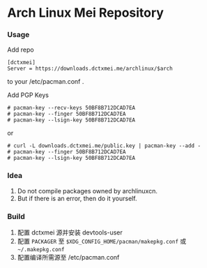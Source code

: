 Arch Linux Mei Repository
====

### Usage

Add repo

```
[dctxmei]
Server = https://downloads.dctxmei.me/archlinux/$arch
```

to your /etc/pacman.conf .

Add PGP Keys

```
# pacman-key --recv-keys 50BF8B712DCAD7EA
# pacman-key --finger 50BF8B712DCAD7EA
# pacman-key --lsign-key 50BF8B712DCAD7EA
```

or

```
# curl -L downloads.dctxmei.me/public.key | pacman-key --add -
# pacman-key --finger 50BF8B712DCAD7EA
# pacman-key --lsign-key 50BF8B712DCAD7EA
```

### Idea

1. Do not compile packages owned by archlinuxcn.
2. But if there is an error, then do it yourself.

### Build

1. 配置 dctxmei 源并安装 devtools-user
2. 配置 `PACKAGER` 至 `$XDG_CONFIG_HOME/pacman/makepkg.conf` 或 `~/.makepkg.conf`
3. 配置编译所需源至 /etc/pacman.conf
